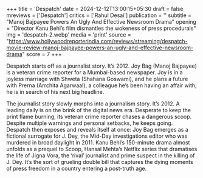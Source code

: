 +++
title = 'Despatch'
date = 2024-12-12T13:00:15+05:30
draft = false
mreviews = ['Despatch']
critics = ['Rahul Desai']
publication = ''
subtitle = "Manoj Bajpayee Powers An Ugly And Effective Newsroom Drama"
opening = "Director Kanu Behl’s film dismantles the wokeness of press procedurals"
img = 'despatch-2.webp'
media = 'print'
source = "https://www.hollywoodreporterindia.com/reviews/streaming/despatch-movie-review-manoj-bajpayee-powers-an-ugly-and-effective-newsroom-drama"
score = 7
+++

Despatch starts off as a journalist story. It’s 2012. Joy Bag (Manoj Bajpayee) is a veteran crime reporter for a Mumbai-based newspaper. Joy is in a joyless marriage with Shweta (Shahana Goswami), and he plans a future with Prerna (Arrchita Agarwaal), a colleague he’s been having an affair with; he is in search of his next big headline.

The journalist story slowly morphs into a journalism story. It’s 2012. A leading daily is on the brink of the digital news era. Desperate to keep the print flame burning, its veteran crime reporter chases a dangerous scoop. Despite multiple warnings and personal setbacks, he keeps going. Despatch then exposes and reveals itself at once: Joy Bag emerges as a fictional surrogate for J. Dey, the Mid-Day investigations editor who was murdered in broad daylight in 2011. Kanu Behl’s 150-minute drama almost unfolds as a prequel to Scoop, Hansal Mehta’s Netflix series that dramatises the life of Jigna Vora, the ‘rival’ journalist and prime suspect in the killing of J. Dey. It’s the sort of grueling double bill that captures the dying moments of press freedom in a country entering a post-truth age.
